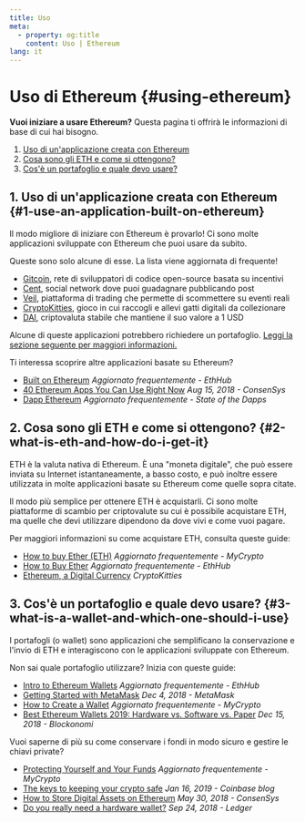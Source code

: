 ```yaml
---
title: Uso
meta:
  - property: og:title
    content: Uso | Ethereum
lang: it
---
```


# Uso di Ethereum {#using-ethereum}

<div class="featured">

  **Vuoi iniziare a usare Ethereum?** Questa pagina ti offrirà le informazioni di base di cui hai bisogno.

  1. [Uso di un'applicazione creata con Ethereum](#1-use-an-application-built-on-ethereum)
  2. [Cosa sono gli ETH e come si ottengono?](#2-what-is-eth-and-how-do-i-get-it)
  3. [Cos'è un portafoglio e quale devo usare?](#3-what-is-a-wallet-and-which-one-should-i-use)

</div>

## 1. Uso di un'applicazione creata con Ethereum {#1-use-an-application-built-on-ethereum}

Il modo migliore di iniziare con Ethereum è provarlo! Ci sono molte applicazioni sviluppate con Ethereum che puoi usare da subito.

Queste sono solo alcune di esse. La lista viene aggiornata di frequente!

- [Gitcoin](https://gitcoin.co), rete di sviluppatori di codice open-source basata su incentivi
- [Cent](https://beta.cent.co), social network dove puoi guadagnare pubblicando post
- [Veil](https://app.veil.co), piattaforma di trading che permette di scommettere su eventi reali
- [CryptoKitties](https://www.cryptokitties.co), gioco in cui raccogli e allevi gatti digitali da collezionare
- [DAI](https://makerdao.com/en/), criptovaluta stabile che mantiene il suo valore a 1 USD

Alcune di queste applicazioni potrebbero richiedere un portafoglio. [Leggi la sezione seguente per maggiori informazioni.](#3-what-is-a-wallet-and-which-one-should-i-use)

Ti interessa scoprire altre applicazioni basate su Ethereum?

- [Built on Ethereum](https://docs.ethhub.io/built-on-ethereum/built-on-ethereum/) *Aggiornato frequentemente - EthHub*
- [40 Ethereum Apps You Can Use Right Now](https://media.consensys.net/40-ethereum-apps-you-can-use-right-now-d643333769f7) *Aug 15, 2018 - ConsenSys*
- [Dapp Ethereum](https://www.stateofthedapps.com/rankings/platform/ethereum) *Aggiornato frequentemente - State of the Dapps*

## 2. Cosa sono gli ETH e come si ottengono? {#2-what-is-eth-and-how-do-i-get-it}

ETH è la valuta nativa di Ethereum. È una "moneta digitale", che può essere inviata su Internet istantaneamente, a basso costo, e può inoltre essere utilizzata in molte applicazioni basate su Ethereum come quelle sopra citate.

Il modo più semplice per ottenere ETH è acquistarli. Ci sono molte piattaforme di scambio per criptovalute su cui è possibile acquistare ETH, ma quelle che devi utilizzare dipendono da dove vivi e come vuoi pagare.

Per maggiori informazioni su come acquistare ETH, consulta queste guide:

- [How to buy Ether (ETH)](https://support.mycrypto.com/how-to/getting-started/how-to-buy-ether-with-usd) *Aggiornato frequentemente - MyCrypto*
- [How to Buy Ether](https://docs.ethhub.io/using-ethereum/how-to-buy-ether/) *Aggiornato frequentemente - EthHub*
- [Ethereum, a Digital Currency](https://www.cryptokitties.co/faq#ethereum-a-digital-currency) *CryptoKitties*

## 3. Cos'è un portafoglio e quale devo usare? {#3-what-is-a-wallet-and-which-one-should-i-use}

I portafogli (o wallet) sono applicazioni che semplificano la conservazione e l'invio di ETH e interagiscono con le applicazioni sviluppate con Ethereum.

Non sai quale portafoglio utilizzare? Inizia con queste guide:

- [Intro to Ethereum Wallets](https://docs.ethhub.io/using-ethereum/wallets/intro-to-ethereum-wallets/) *Aggiornato frequentemente - EthHub*
- [Getting Started with MetaMask](https://metamask.zendesk.com/hc/en-us/articles/360015489531-Getting-Started-With-MetaMask-Part-1-) *Dec 4, 2018 - MetaMask*
- [How to Create a Wallet](https://support.mycrypto.com/getting-started/creating-a-new-wallet-on-mycrypto.html) *Aggiornato frequentemente - MyCrypto*
- [Best Ethereum Wallets 2019: Hardware vs. Software vs. Paper](https://blockonomi.com/best-ethereum-wallets/) *Dec 15, 2018 - Blockonomi*

Vuoi saperne di più su come conservare i fondi in modo sicuro e gestire le chiavi private?

- [Protecting Yourself and Your Funds](https://support.mycrypto.com/staying-safe/protecting-yourself-and-your-funds) *Aggiornato frequentemente - MyCrypto*
- [The keys to keeping your crypto safe](https://blog.coinbase.com/the-keys-to-keeping-your-crypto-safe-96d497cce6cf) *Jan 16, 2019 - Coinbase blog*
- [How to Store Digital Assets on Ethereum](https://media.consensys.net/how-to-store-digital-assets-on-ethereum-a2bfdcf66bd0) *May 30, 2018 - ConsenSys*
- [Do you really need a hardware wallet?](https://medium.com/ledger-on-security-and-blockchain/ledger-101-part-1-do-you-really-need-a-hardware-wallet-7f5abbadd945) *Sep 24, 2018 - Ledger*
